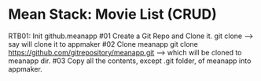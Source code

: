 # Mean Stack: Movie List (CRUD)

RTB01: Init github.meanapp
#01 Create a Git Repo and Clone it.
  git clone <appmaker repo URL> --> say will clone it to appmaker
#02 Clone meanapp
  git clone https://github.com/gitrepository/meanapp.git --> which will be cloned to meanapp dir.
#03 Copy all the contents, except .git folder, of meanapp into appmaker.


